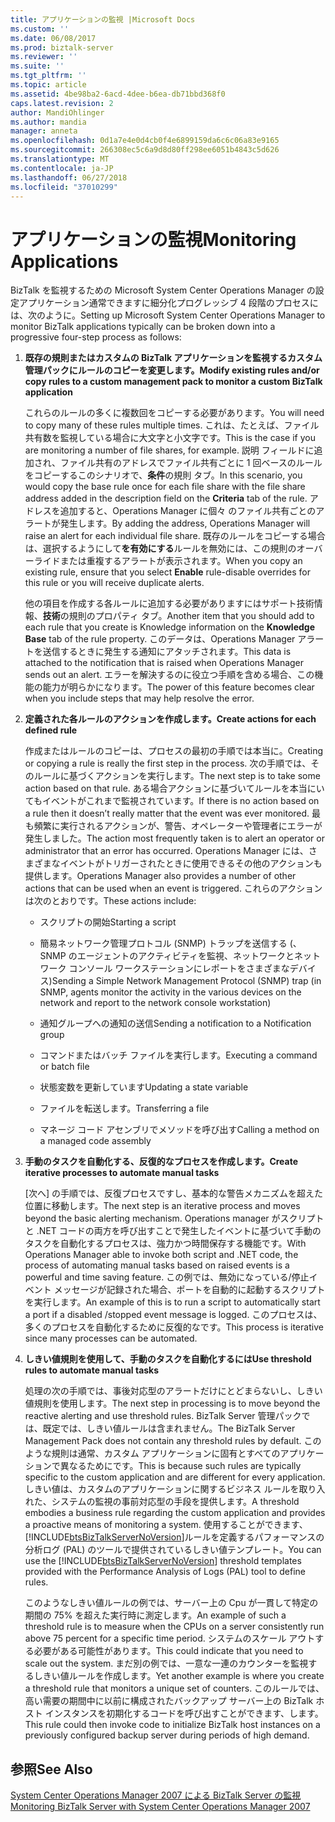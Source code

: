 ```yaml
---
title: アプリケーションの監視 |Microsoft Docs
ms.custom: ''
ms.date: 06/08/2017
ms.prod: biztalk-server
ms.reviewer: ''
ms.suite: ''
ms.tgt_pltfrm: ''
ms.topic: article
ms.assetid: 4be98ba2-6acd-4dee-b6ea-db71bbd368f0
caps.latest.revision: 2
author: MandiOhlinger
ms.author: mandia
manager: anneta
ms.openlocfilehash: 0d1a7e4e0d4cb0f4e6899159da6c6c06a83e9165
ms.sourcegitcommit: 266308ec5c6a9d8d80ff298ee6051b4843c5d626
ms.translationtype: MT
ms.contentlocale: ja-JP
ms.lasthandoff: 06/27/2018
ms.locfileid: "37010299"
---
```

# <a name="monitoring-applications"></a><span data-ttu-id="c65e0-102">アプリケーションの監視</span><span class="sxs-lookup"><span data-stu-id="c65e0-102">Monitoring Applications</span></span>
<span data-ttu-id="c65e0-103">BizTalk を監視するための Microsoft System Center Operations Manager の設定アプリケーション通常できますに細分化プログレッシブ 4 段階のプロセスには、次のように。</span><span class="sxs-lookup"><span data-stu-id="c65e0-103">Setting up Microsoft System Center Operations Manager to monitor BizTalk applications typically can be broken down into a progressive four-step process as follows:</span></span>  
  
1. <span data-ttu-id="c65e0-104">**既存の規則またはカスタムの BizTalk アプリケーションを監視するカスタム管理パックにルールのコピーを変更します。**</span><span class="sxs-lookup"><span data-stu-id="c65e0-104">**Modify existing rules and/or copy rules to a custom management pack to monitor a custom BizTalk application**</span></span>  
  
    <span data-ttu-id="c65e0-105">これらのルールの多くに複数回をコピーする必要があります。</span><span class="sxs-lookup"><span data-stu-id="c65e0-105">You will need to copy many of these rules multiple times.</span></span> <span data-ttu-id="c65e0-106">これは、たとえば、ファイル共有数を監視している場合に大文字と小文字です。</span><span class="sxs-lookup"><span data-stu-id="c65e0-106">This is the case if you are monitoring a number of file shares, for example.</span></span> <span data-ttu-id="c65e0-107">説明 フィールドに追加され、ファイル共有のアドレスでファイル共有ごとに 1 回ベースのルールをコピーするこのシナリオで、**条件**の規則 タブ。</span><span class="sxs-lookup"><span data-stu-id="c65e0-107">In this scenario, you would copy the base rule once for each file share with the file share address added in the description field on the **Criteria** tab of the rule.</span></span> <span data-ttu-id="c65e0-108">アドレスを追加すると、Operations Manager に個々 のファイル共有ごとのアラートが発生します。</span><span class="sxs-lookup"><span data-stu-id="c65e0-108">By adding the address, Operations Manager will raise an alert for each individual file share.</span></span> <span data-ttu-id="c65e0-109">既存のルールをコピーする場合は、選択するようにして**を有効にする**ルールを無効には、この規則のオーバーライドまたは重複するアラートが表示されます。</span><span class="sxs-lookup"><span data-stu-id="c65e0-109">When you copy an existing rule, ensure that you select **Enable** rule-disable overrides for this rule or you will receive duplicate alerts.</span></span>  
  
    <span data-ttu-id="c65e0-110">他の項目を作成する各ルールに追加する必要がありますにはサポート技術情報、**技術**の規則のプロパティ タブ。</span><span class="sxs-lookup"><span data-stu-id="c65e0-110">Another item that you should add to each rule that you create is Knowledge information on the **Knowledge Base** tab of the rule property.</span></span> <span data-ttu-id="c65e0-111">このデータは、Operations Manager アラートを送信するときに発生する通知にアタッチされます。</span><span class="sxs-lookup"><span data-stu-id="c65e0-111">This data is attached to the notification that is raised when Operations Manager sends out an alert.</span></span> <span data-ttu-id="c65e0-112">エラーを解決するのに役立つ手順を含める場合、この機能の能力が明らかになります。</span><span class="sxs-lookup"><span data-stu-id="c65e0-112">The power of this feature becomes clear when you include steps that may help resolve the error.</span></span>  
  
2. <span data-ttu-id="c65e0-113">**定義された各ルールのアクションを作成します。**</span><span class="sxs-lookup"><span data-stu-id="c65e0-113">**Create actions for each defined rule**</span></span>  
  
    <span data-ttu-id="c65e0-114">作成またはルールのコピーは、プロセスの最初の手順では本当に。</span><span class="sxs-lookup"><span data-stu-id="c65e0-114">Creating or copying a rule is really the first step in the process.</span></span> <span data-ttu-id="c65e0-115">次の手順では、そのルールに基づくアクションを実行します。</span><span class="sxs-lookup"><span data-stu-id="c65e0-115">The next step is to take some action based on that rule.</span></span> <span data-ttu-id="c65e0-116">ある場合アクションに基づいてルールを本当にいてもイベントがこれまで監視されています。</span><span class="sxs-lookup"><span data-stu-id="c65e0-116">If there is no action based on a rule then it doesn’t really matter that the event was ever monitored.</span></span> <span data-ttu-id="c65e0-117">最も頻繁に実行されるアクションが、警告、オペレーターや管理者にエラーが発生しました。</span><span class="sxs-lookup"><span data-stu-id="c65e0-117">The action most frequently taken is to alert an operator or administrator that an error has occurred.</span></span> <span data-ttu-id="c65e0-118">Operations Manager には、さまざまなイベントがトリガーされたときに使用できるその他のアクションも提供します。</span><span class="sxs-lookup"><span data-stu-id="c65e0-118">Operations Manager also provides a number of other actions that can be used when an event is triggered.</span></span> <span data-ttu-id="c65e0-119">これらのアクションは次のとおりです。</span><span class="sxs-lookup"><span data-stu-id="c65e0-119">These actions include:</span></span>  
  
   -   <span data-ttu-id="c65e0-120">スクリプトの開始</span><span class="sxs-lookup"><span data-stu-id="c65e0-120">Starting a script</span></span>  
  
   -   <span data-ttu-id="c65e0-121">簡易ネットワーク管理プロトコル (SNMP) トラップを送信する (、SNMP のエージェントのアクティビティを監視、ネットワークとネットワーク コンソール ワークステーションにレポートをさまざまなデバイス)</span><span class="sxs-lookup"><span data-stu-id="c65e0-121">Sending a Simple Network Management Protocol (SNMP) trap (in SNMP, agents monitor the activity in the various devices on the network and report to the network console workstation)</span></span>  
  
   -   <span data-ttu-id="c65e0-122">通知グループへの通知の送信</span><span class="sxs-lookup"><span data-stu-id="c65e0-122">Sending a notification to a Notification group</span></span>  
  
   -   <span data-ttu-id="c65e0-123">コマンドまたはバッチ ファイルを実行します。</span><span class="sxs-lookup"><span data-stu-id="c65e0-123">Executing a command or batch file</span></span>  
  
   -   <span data-ttu-id="c65e0-124">状態変数を更新しています</span><span class="sxs-lookup"><span data-stu-id="c65e0-124">Updating a state variable</span></span>  
  
   -   <span data-ttu-id="c65e0-125">ファイルを転送します。</span><span class="sxs-lookup"><span data-stu-id="c65e0-125">Transferring a file</span></span>  
  
   -   <span data-ttu-id="c65e0-126">マネージ コード アセンブリでメソッドを呼び出す</span><span class="sxs-lookup"><span data-stu-id="c65e0-126">Calling a method on a managed code assembly</span></span>  
  
3. <span data-ttu-id="c65e0-127">**手動のタスクを自動化する、反復的なプロセスを作成します。**</span><span class="sxs-lookup"><span data-stu-id="c65e0-127">**Create iterative processes to automate manual tasks**</span></span>  
  
    <span data-ttu-id="c65e0-128">[次へ] の手順では、反復プロセスですし、基本的な警告メカニズムを超えた位置に移動します。</span><span class="sxs-lookup"><span data-stu-id="c65e0-128">The next step is an iterative process and moves beyond the basic alerting mechanism.</span></span> <span data-ttu-id="c65e0-129">Operations manager がスクリプトと .NET コードの両方を呼び出すことで発生したイベントに基づいて手動のタスクを自動化するプロセスは、強力かつ時間保存する機能です。</span><span class="sxs-lookup"><span data-stu-id="c65e0-129">With Operations Manager able to invoke both script and .NET code, the process of automating manual tasks based on raised events is a powerful and time saving feature.</span></span> <span data-ttu-id="c65e0-130">この例では、無効になっている/停止イベント メッセージが記録された場合、ポートを自動的に起動するスクリプトを実行します。</span><span class="sxs-lookup"><span data-stu-id="c65e0-130">An example of this is to run a script to automatically start a port if a disabled /stopped event message is logged.</span></span> <span data-ttu-id="c65e0-131">このプロセスは、多くのプロセスを自動化するために反復的なです。</span><span class="sxs-lookup"><span data-stu-id="c65e0-131">This process is iterative since many processes can be automated.</span></span>  
  
4. <span data-ttu-id="c65e0-132">**しきい値規則を使用して、手動のタスクを自動化するには**</span><span class="sxs-lookup"><span data-stu-id="c65e0-132">**Use threshold rules to automate manual tasks**</span></span>  
  
    <span data-ttu-id="c65e0-133">処理の次の手順では、事後対応型のアラートだけにとどまらないし、しきい値規則を使用します。</span><span class="sxs-lookup"><span data-stu-id="c65e0-133">The next step in processing is to move beyond the reactive alerting and use threshold rules.</span></span> <span data-ttu-id="c65e0-134">BizTalk Server 管理パックでは、既定では、しきい値ルールは含まれません。</span><span class="sxs-lookup"><span data-stu-id="c65e0-134">The BizTalk Server Management Pack does not contain any threshold rules by default.</span></span> <span data-ttu-id="c65e0-135">このような規則は通常、カスタム アプリケーションに固有とすべてのアプリケーションで異なるためにです。</span><span class="sxs-lookup"><span data-stu-id="c65e0-135">This is because such rules are typically specific to the custom application and are different for every application.</span></span> <span data-ttu-id="c65e0-136">しきい値は、カスタムのアプリケーションに関するビジネス ルールを取り入れた、システムの監視の事前対応型の手段を提供します。</span><span class="sxs-lookup"><span data-stu-id="c65e0-136">A threshold embodies a business rule regarding the custom application and provides a proactive means of monitoring a system.</span></span> <span data-ttu-id="c65e0-137">使用することができます、[!INCLUDE[btsBizTalkServerNoVersion](../includes/btsbiztalkservernoversion-md.md)]ルールを定義するパフォーマンスの分析ログ (PAL) のツールで提供されているしきい値テンプレート。</span><span class="sxs-lookup"><span data-stu-id="c65e0-137">You can use the [!INCLUDE[btsBizTalkServerNoVersion](../includes/btsbiztalkservernoversion-md.md)] threshold templates provided with the Performance Analysis of Logs (PAL) tool to define rules.</span></span>  
  
    <span data-ttu-id="c65e0-138">このようなしきい値ルールの例では、サーバー上の Cpu が一貫して特定の期間の 75% を超えた実行時に測定します。</span><span class="sxs-lookup"><span data-stu-id="c65e0-138">An example of such a threshold rule is to measure when the CPUs on a server consistently run above 75 percent for a specific time period.</span></span> <span data-ttu-id="c65e0-139">システムのスケール アウトする必要がある可能性があります。</span><span class="sxs-lookup"><span data-stu-id="c65e0-139">This could indicate that you need to scale out the system.</span></span> <span data-ttu-id="c65e0-140">まだ別の例では、一意な一連のカウンターを監視するしきい値ルールを作成します。</span><span class="sxs-lookup"><span data-stu-id="c65e0-140">Yet another example is where you create a threshold rule that monitors a unique set of counters.</span></span> <span data-ttu-id="c65e0-141">このルールでは、高い需要の期間中に以前に構成されたバックアップ サーバー上の BizTalk ホスト インスタンスを初期化するコードを呼び出すことができます、します。</span><span class="sxs-lookup"><span data-stu-id="c65e0-141">This rule could then invoke code to initialize BizTalk host instances on a previously configured backup server during periods of high demand.</span></span>  
  
## <a name="see-also"></a><span data-ttu-id="c65e0-142">参照</span><span class="sxs-lookup"><span data-stu-id="c65e0-142">See Also</span></span>  
 [<span data-ttu-id="c65e0-143">System Center Operations Manager 2007 による BizTalk Server の監視</span><span class="sxs-lookup"><span data-stu-id="c65e0-143">Monitoring BizTalk Server with System Center Operations Manager 2007</span></span>](../technical-guides/monitoring-biztalk-server-with-system-center-operations-manager-2007.md)